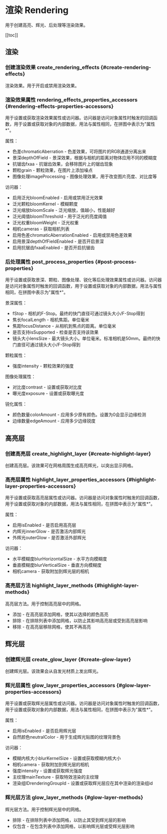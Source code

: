 # 渲染 Rendering <Badge text="pro"/>

用于创建高亮、辉光、后处理等渲染效果。

[[toc]]

## 渲染

### 创建渲染效果 create_rendering_effects {#create-rendering-effects}

渲染效果。用于开启或禁用渲染效果。

### 渲染效果属性 rendering_effects_properties_accessors {#rendering-effects-properties-accessors}

用于设置或获取渲染效果属性或访问器。访问器是访问对象属性时触发的回调函数，用于设置或获取对象的内部数据，用法与属性相同，在拼图中表示为"属性*"。

属性：
- 色差chromaticAberration - 色差效果，可将图片的RGB通道分离出来
- 景深depthOfField - 景深效果，根据与相机的距离对物体应用不同的模糊度
- 抗锯齿fxaa - 抗锯齿效果，会移除图片上的锯齿现象
- 颗粒grain - 颗粒效果，在图片上添加噪点
- 图像处理imageProcessing - 图像处理效果，用于改变图片亮度、对比度等

访问器：
- 启用泛光bloomEnabled - 启用或禁用泛光效果
- 泛光颗粒bloomKernel - 模糊颗度
- 泛光缩放bloomScale - 泛光缩放，值越小，性能越好
- 泛光阈值bloomThreshold - 用于泛光的亮度阈值
- 泛光权重bloomWeight - 泛光权重
- 相机cameras - 获取相机列表
- 启用色差chromaticAberrationEnabled - 启用或禁用色差效果
- 启用景深depthOfFieldEnabled - 是否开启景深
- 启用抗锯齿fxaaEnabled - 是否开启抗锯齿

### 后处理属性 post_process_properties {#post-process-properties}

用于设置或获取景深、颗粒、图像处理、锐化等后处理效果属性或访问器。访问器是访问对象属性时触发的回调函数，用于设置或获取对象的内部数据，用法与属性相同，在拼图中表示为"属性*"。

景深属性：
- fStop - 相机的F-Stop。最终的快门直径可通过镜头大小/F-Stop得到
- 焦长focalLength - 相机焦距。单位毫米
- 焦距focusDistance - 从相机到焦点的距离。单位毫米
- 是否支持isSupported - 检查是否支持该效果
- 镜头大小lensSize - 最大镜头大小。单位毫米。标准相机是50mm。最终的快门直径可通过镜头大小/F-Stop得到

颗粒属性：
- 强度intensity - 颗粒效果的强度

图像处理属性：
- 对比度contrast - 设置或获取对比度
- 曝光度exposure - 设置或获取曝光度

锐化属性：
- 颜色数量colorAmount - 应用多少原有颜色。设置为0会显示边缘检测
- 边缘数量edgeAmount - 应用多少边缘锐度

## 高亮层

### 创建高亮层 create_highlight_layer {#create-highlight-layer}

创建高亮层。该效果可在网格周围生成高亮辉光，以突出显示网格。

### 高亮层属性 highlight_layer_properties_accessors {#highlight-layer-properties-accessors}

用于设置或获取高亮层属性或访问器。访问器是访问对象属性时触发的回调函数，用于设置或获取对象的内部数据，用法与属性相同，在拼图中表示为"属性*"。

属性：
- 启用isEnabled - 是否启用高亮层
- 内辉光innerGlow - 是否激活内部辉光
- 外辉光outerGlow - 是否激活外部辉光

访问器：
- 水平模糊度blurHorizontalSize - 水平方向模糊度
- 垂直模糊度blurVerticalSize - 垂直方向模糊度
- 相机camera - 获取附加到辉光层的相机

### 高亮层方法 highlight_layer_methods {#highlight-layer-methods}

高亮层方法。用于控制高亮层中的网格。

- 添加 - 在高亮层添加网格，使其以选择的颜色高亮
- 排除 - 在排除列表中添加网格，以防止其影响高亮层或受到高亮层影响
- 移除 - 在高亮层移除网格，使其不再高亮

## 辉光层

### 创建辉光层 create_glow_layer {#create-glow-layer}

创建辉光层。该效果会从自发光材质上发出辉光。

### 辉光层属性 glow_layer_properties_accessors {#glow-layer-properties-accessors}

用于设置或获取辉光层属性或访问器。访问器是访问对象属性时触发的回调函数，用于设置或获取对象的内部数据，用法与属性相同，在拼图中表示为"属性*"。

属性：
- 启用isEnabled - 是否启用辉光层
- 自然颜色neutralColor - 用于生成辉光贴图的纹理背景色

访问器：
- 模糊内核大小blurKernelSize - 设置或获取模糊内核大小
- 相机camera - 获取附加到辉光层的相机
- 强度intensity - 设置或获取辉光强度
- 主纹理mainTexture - 获取特效渲染的主纹理
- 渲染组IDrenderingGroupId - 设置或获取辉光层应在其中渲染的渲染组id

### 辉光层方法 glow_layer_methods {#glow-layer-methods}

辉光层方法。用于控制辉光层中的网格。

- 排除 - 在排除列表中添加网格，以防止其受到辉光层的影响
- 仅包含 - 在包含列表中添加网格，以影响辉光层或受辉光层影响

